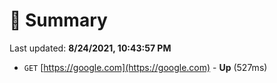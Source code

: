 # 📖 Summary
Last updated: **8/24/2021, 10:43:57 PM**

- `GET` [https://google.com](https://google.com) - **Up** (527ms)
